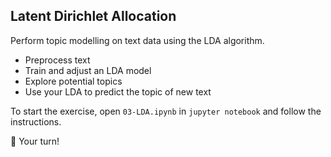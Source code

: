 ## Latent Dirichlet Allocation

Perform topic modelling on text data using the LDA algorithm.

- Preprocess text
- Train and adjust an LDA model
- Explore potential topics
- Use your LDA to predict the topic of new text

To start the exercise, open `03-LDA.ipynb` in `jupyter notebook` and follow the instructions.

🚀 Your turn!
